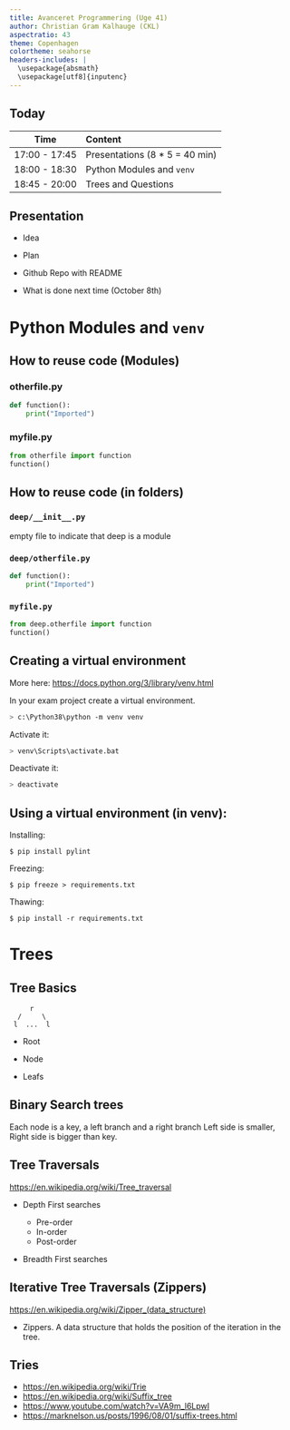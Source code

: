 ```yaml
--- 
title: Avanceret Programmering (Uge 41)
author: Christian Gram Kalhauge (CKL)
aspectratio: 43
theme: Copenhagen
colortheme: seahorse
headers-includes: |
  \usepackage{absmath}
  \usepackage[utf8]{inputenc}
---
```


## Today

|     Time      | Content                         |
| :-----------: | :------------------------------ |
| 17:00 - 17:45 | Presentations (8 \* 5 = 40 min) |
| 18:00 - 18:30 | Python Modules and `venv`       |
| 18:45 - 20:00 | Trees and Questions             |

## Presentation

- Idea

- Plan 

- Github Repo with README

- What is done next time (October 8th)

# Python Modules and `venv`

## How to reuse code (Modules)

### otherfile.py
```python
def function():
    print("Imported")
```

### myfile.py
```python
from otherfile import function
function()
```

## How to reuse code (in folders)

### `deep/__init__.py`
empty file to indicate that deep is a module

### `deep/otherfile.py`
```python
def function():
    print("Imported")
```

### `myfile.py`
```python
from deep.otherfile import function
function()
```

## Creating a virtual environment

More here: https://docs.python.org/3/library/venv.html

In your exam project create a virtual environment.
```bash
> c:\Python38\python -m venv venv
```

Activate it:

```bash
> venv\Scripts\activate.bat
```

Deactivate it:
```bash
> deactivate
```

## Using a virtual environment (in venv):

Installing:
```
$ pip install pylint
```

Freezing:
```
$ pip freeze > requirements.txt
```

Thawing:
```
$ pip install -r requirements.txt
```

# Trees

## Tree Basics

```
     r 
  /     \
 l  ...  l
```

- Root

- Node

- Leafs

## Binary Search trees

Each node is a key, a left branch and a right branch
Left side is smaller, Right side is bigger than key.

## Tree Traversals

https://en.wikipedia.org/wiki/Tree_traversal

- Depth First searches
  - Pre-order
  - In-order
  - Post-order

- Breadth First searches

## Iterative Tree Traversals (Zippers)

https://en.wikipedia.org/wiki/Zipper_(data_structure)

- Zippers. A data structure that holds the position of the iteration in 
the tree.

## Tries

- https://en.wikipedia.org/wiki/Trie
- https://en.wikipedia.org/wiki/Suffix_tree
- https://www.youtube.com/watch?v=VA9m_l6LpwI
- https://marknelson.us/posts/1996/08/01/suffix-trees.html

